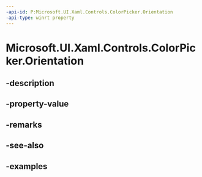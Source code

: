 ```yaml
---
-api-id: P:Microsoft.UI.Xaml.Controls.ColorPicker.Orientation
-api-type: winrt property
---
```


# Microsoft.UI.Xaml.Controls.ColorPicker.Orientation

<!--
public Windows.UI.Xaml.Controls.Orientation Orientation { get; set; }
-->


## -description

## -property-value

## -remarks

## -see-also

## -examples


